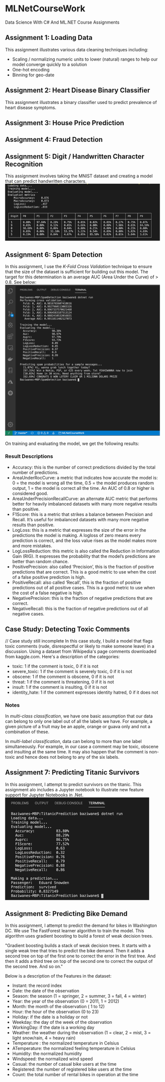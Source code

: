 # MLNetCourseWork
Data Science With C# And ML.NET Course Assignments

## Assignment 1: Loading Data
This assignment illustrates various data cleaning techniques including:
* Scaling / normalizing numeric units to lower (natural) ranges to help our model converge quickly to a solution
* One-hot encoding
* Binning for geo-date

## Assignment 2: Heart Disease Binary Classifier
This assignment illustrates a binary classifier used to predict prevalence of heart disease symptoms.

## Assignment 3: House Price Prediction

## Assignment 4: Fraud Detection

## Assignment 5: Digit / Handwritten Character Recognition
This assignment involves taking the MNIST dataset and creating a model that can predict handwritten characters.
![](digit_recognition_results.png)

## Assignment 6: Spam Detection
In this assignment, I use the *K-Fold Cross Validation* technique to ensure that the size of the dataset is sufficient for building out this model. The target for this determination is an average AUC (Area Under the Curve) of > 0.8. See below:
![](spam_detection_results.png)

On training and evaluating the model, we get the following results:

### Result Descriptions
* Accuracy: this is the number of correct predictions divided by the total number of predictions.
* AreaUnderRocCurve: a metric that indicates how accurate the model is: 0 = the model is wrong all the time, 0.5 = the model produces random output, 1 = the model is correct all the time. An AUC of 0.8 or higher is considered good.
* AreaUnderPrecisionRecallCurve: an alternate AUC metric that performs better for heavily imbalanced datasets with many more negative results than positive.
* F1Score: this is a metric that strikes a balance between Precision and Recall. It’s useful for imbalanced datasets with many more negative results than positive.
* LogLoss: this is a metric that expresses the size of the error in the predictions the model is making. A logloss of zero means every prediction is correct, and the loss value rises as the model makes more and more mistakes.
* LogLossReduction: this metric is also called the Reduction in Information Gain (RIG). It expresses the probability that the model’s predictions are better than random chance.
* PositivePrecision: also called ‘Precision’, this is the fraction of positive predictions that are correct. This is a good metric to use when the cost of a false positive prediction is high.
* PositiveRecall: also called ‘Recall’, this is the fraction of positive predictions out of all positive cases. This is a good metric to use when the cost of a false negative is high.
* NegativePrecision: this is the fraction of negative predictions that are correct.
* NegativeRecall: this is the fraction of negative predictions out of all negative cases.

## Case Study: Detecting Toxic Comments
// Case study still incomplete
In this case study, I build a model that flags toxic comments (rude, disrespectful or likely to make someone leave) in a discussion. Using a dataset from Wikipedia's page comments downloaded from kaggle.com. Here's a description of the categories:
* toxic: 1 if the comment is toxic, 0 if it is not
* severe_toxic: 1 if the comment is severely toxic, 0 if it is not
* obscene: 1 if the comment is obscene, 0 if it is not
* threat: 1 if the comment is threatening, 0 if it is not
* insult: 1 if the comment is insulting, 0 if it is not
* identity_hate: 1 if the comment expresses identity hatred, 0 if it does not

### Notes
In *multi-class classification*, we have one basic assumption that our data can belong to only one label out of all the labels we have. For example, a given picture of a fruit may be an apple, orange or guava only and not a combination of these.

In *multi-label classification*, data can belong to more than one label simultaneously. For example, in our case a comment may be toxic, obscene and insulting at the same time. It may also happen that the comment is non-toxic and hence does not belong to any of the six labels.

## Assignment 7: Predicting Titanic Survivors
In this assignment, I attempt to predict survivors on the titanic. This assignment alo includes a Jupyter notebook to illustrate new feature support for Jupyter Notebooks in .Net.
![](titanic_prediction_results.png)

## Assignment 8: Predicting Bike Demand
In this assignment, I attempt to predict the demand for bikes in Washington DC. We use The FastForest learner algorithm to train the model. This algorithm uses gradient boosting to build a forest of weak decision trees.

"Gradient boosting builds a stack of weak decision trees. It starts with a single weak tree that tries to predict the bike demand. Then it adds a second tree on top of the first one to correct the error in the first tree. And then it adds a third tree on top of the second one to correct the output of the second tree. And so on."

Below is a description of the Features in the dataset:
* Instant: the record index
* Date: the date of the observation
* Season: the season (1 = springer, 2 = summer, 3 = fall, 4 = winter)
* Year: the year of the observation (0 = 2011, 1 = 2012)
* Month: the month of the observation ( 1 to 12)
* Hour: the hour of the observation (0 to 23)
* Holiday: if the date is a holiday or not
* Weekday: the day of the week of the observation
* WorkingDay: if the date is a working day
* Weather: the weather during the observation (1 = clear, 2 = mist, 3 = light snow/rain, 4 = heavy rain)
* Temperature : the normalized temperature in Celsius
* ATemperature: the normalized feeling temperature in Celsius
* Humidity: the normalized humidity
* Windspeed: the normalized wind speed
* Casual: the number of casual bike users at the time
* Registered: the number of registered bike users at the time
* Count: the total number of rental bikes in operation at the time



